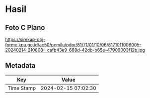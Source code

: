 # Hasil

## Foto C Plano

https://sirekap-obj-formc.kpu.go.id/ac50/pemilu/pdpr/81/71/01/10/06/8171011006005-20240214-210808--cafb43e9-688d-42db-b65e-47909003f12b.jpg


## Metadata

| Key        | Value               |
| ---------- | ------------------- |
| Time Stamp | 2024-02-15 07:02:30 |




